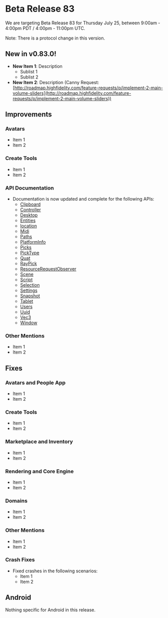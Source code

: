 # Beta Release 83

We are targeting Beta Release 83 for Thursday July 25, between 9:00am - 4:00pm PDT / 4:00pm - 11:00pm UTC.

Note: There is a protocol change in this version.

## New in v0.83.0!

* **New Item 1**: Description
    * Sublist 1
    * Sublist 2
* **New Item 2**: Description (Canny Request: [http://roadmap.highfidelity.com/feature-requests/p/implement-2-main-volume-sliders](http://roadmap.highfidelity.com/feature-requests/p/implement-2-main-volume-sliders))
    
## Improvements

### Avatars

* Item 1
* Item 2

### Create Tools

* Item 1
* Item 2

### API Documentation
* Documentation is now updated and complete for the following APIs:
    * [Clipboard](https://apidocs.highfidelity.com/Clipboard.html)
    * [Controller](https://apidocs.highfidelity.com/Controller.html)
    * [Desktop](https://apidocs.highfidelity.com/Desktop.html)
    * [Entities](https://apidocs.highfidelity.com/Entities.html)
    * [location](https://apidocs.highfidelity.com/location.html)
    * [Midi](https://apidocs.highfidelity.com/Midi.html)
    * [Paths](https://apidocs.highfidelity.com/Paths.html)
    * [PlatformInfo](https://apidocs.highfidelity.com/PlatformInfo.html)
    * [Picks](https://apidocs.highfidelity.com/Picks.html)
    * [PickType](https://apidocs.highfidelity.com/PickType.html)
    * [Quat](https://apidocs.highfidelity.com/Quat.html)
    * [RayPick](https://apidocs.highfidelity.com/RayPick.html)
    * [ResourceRequestObserver](https://apidocs.highfidelity.com/ResourceRequestObserver.html)
    * [Scene](https://apidocs.highfidelity.com/Scene.html)
    * [Script](https://apidocs.highfidelity.com/Script.html)
    * [Selection](https://apidocs.highfidelity.com/Selection.html)
    * [Settings](https://apidocs.highfidelity.com/Settings.html)
    * [Snapshot](https://apidocs.highfidelity.com/Snapshot.html)
    * [Tablet](https://apidocs.highfidelity.com/Tablet.html)
    * [Users](https://apidocs.highfidelity.com/Users.html)
    * [Uuid](https://apidocs.highfidelity.com/Uuid.html)
    * [Vec3](https://apidocs.highfidelity.com/Vec3.html)
    * [Window](https://apidocs.highfidelity.com/Window.html)

### Other Mentions

* Item 1
* Item 2

## Fixes

### Avatars and People App

* Item 1
* Item 2

### Create Tools

* Item 1
* Item 2

### Marketplace and Inventory

* Item 1
* Item 2

### Rendering and Core Engine

* Item 1
* Item 2

### Domains

* Item 1
* Item 2

### Other Mentions

* Item 1
* Item 2

### Crash Fixes

* Fixed crashes in the following scenarios: 
    * Item 1
    * Item 2

## Android

Nothing specific for Android in this release.
